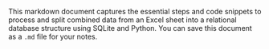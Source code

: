 This markdown document captures the essential steps and code snippets to process and split combined data from an Excel sheet into a relational database structure using SQLite and Python. You can save this document as a `.md` file for your notes.